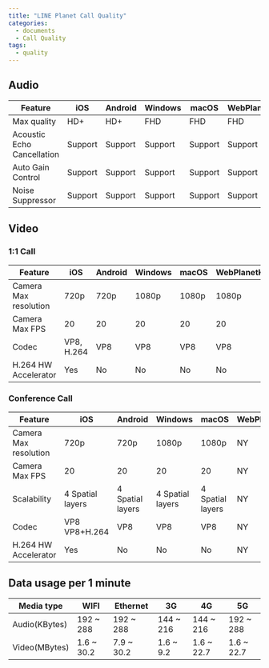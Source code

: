 ```yaml
---
title: "LINE Planet Call Quality"
categories:
  - documents
  - Call Quality
tags:
  - quality
---
```


## Audio

| Feature | iOS | Android | Windows | macOS | WebPlanetKit |
| ---- | --- | ---- | ---- | ---- | --- |
| Max quality | HD+ | HD+ | FHD | FHD | FHD |
| Acoustic Echo Cancellation | Support | Support | Support | Support | Support |
| Auto Gain Control | Support | Support | Support | Support | Support |
| Noise Suppressor | Support | Support | Support | Support | Support |


## Video


<!-- https://wiki.linecorp.com/display/voip/Video+Call+Service+specification -->

### 1:1 Call

| Feature | iOS | Android | Windows | macOS | WebPlanetKit |
| ---- | --- | ---- | ---- | ---- | --- |
| Camera<br> Max resolution | 720p | 720p | 1080p | 1080p | 1080p |
| Camera<br> Max FPS | 20 | 20 | 20 | 20 | 20 |
| Codec | VP8, H.264 | VP8 | VP8 | VP8 | VP8 |
| H.264 HW Accelerator | Yes | No | No | No | No |


### Conference Call

| Feature | iOS | Android | Windows | macOS | WebPlanetKit |
| ---- | --- | ---- | ---- | ---- | --- |
| Camera<br> Max resolution | 720p | 720p | 1080p | 1080p | NY |
| Camera<br> Max FPS | 20 | 20 | 20 | 20 | NY |
| Scalability | 4 Spatial layers | 4 Spatial layers | 4 Spatial layers | 4 Spatial layers | NY |
| Codec | VP8<br> VP8+H.264 | VP8 | VP8 | VP8 | NY |
| H.264 HW Accelerator | Yes | No | No | No | NY |


<!-- WebRTC simulcast: 
 [Spatial Simulcast](https://webrtcglossary.com/simulcast/) 
 -->


## Data usage per 1 minute

| Media type | WIFI | Ethernet | 3G | 4G | 5G |
| ---------- | ---- | ------- | --- | --- | --- |
| Audio(KBytes) | 192 ~ 288 | 192 ~ 288 | 144 ~ 216 | 144 ~ 216 | 192 ~ 288 |
| Video(MBytes) | 1.6 ~ 30.2 | 7.9 ~ 30.2| 1.6 ~ 9.2 | 1.6 ~ 22.7 | 1.6 ~ 22.7 |

<!--
Audio calculation
DTX-Factor = 0.8 
FEC-Factor = 1.5
144 KBytes = 24kbps x DTX-Factor x 60 sec / 8 bitsperbyte
192 KBytes = 32kbps x DTX-Factor x 60 sec / 8 bitsperbyte 

216 KBytes = 144 * FEC-Factor
288 KBytes = 192 * FEC-Factor
-->